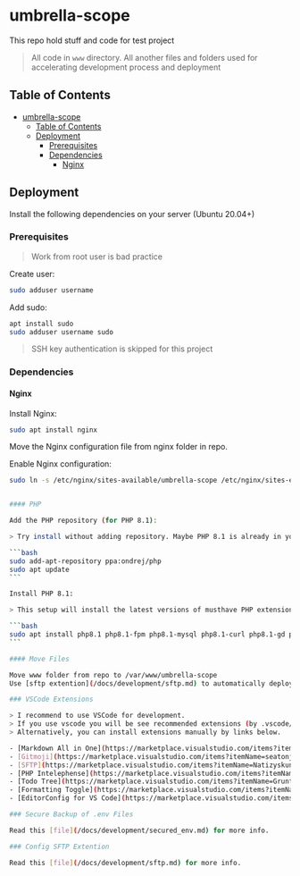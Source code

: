 # umbrella-scope

This repo hold stuff and code for test project

> All code in `www` directory. All another files and folders used for accelerating development process and deployment

## Table of Contents

- [umbrella-scope](#umbrella-scope)
  - [Table of Contents](#table-of-contents)
  - [Deployment](#deployment)
    - [Prerequisites](#prerequisites)
    - [Dependencies](#dependencies)
      - [Nginx](#nginx)

## Deployment

Install the following dependencies on your server (Ubuntu 20.04+)

### Prerequisites

> Work from root user is bad practice

Create user:

```bash
sudo adduser username
```

Add sudo:

```bash
apt install sudo
sudo adduser username sudo
```

> SSH key authentication is skipped for this project

### Dependencies

#### Nginx

Install Nginx:

```bash
sudo apt install nginx
```

Move the Nginx configuration file from nginx folder in repo.

Enable Nginx configuration:

````bash
sudo ln -s /etc/nginx/sites-available/umbrella-scope /etc/nginx/sites-enabled/umbrella-scope


#### PHP

Add the PHP repository (for PHP 8.1):

> Try install without adding repository. Maybe PHP 8.1 is already in your distributive

```bash
sudo add-apt-repository ppa:ondrej/php
sudo apt update
```

Install PHP 8.1:

> This setup will install the latest versions of musthave PHP extensions

```bash
sudo apt install php8.1 php8.1-fpm php8.1-mysql php8.1-curl php8.1-gd php8.1-mbstring php8.1-xml php8.1-zip
```

#### Move Files

Move www folder from repo to /var/www/umbrella-scope
Use [sftp extention](/docs/development/sftp.md) to automatically deploy files

### VSCode Extensions

> I recommend to use VSCode for development.
> If you use vscode you will be see recommended extensions (by .vscode/extensions.json).
> Alternatively, you can install extensions manually by links below.

- [Markdown All in One](https://marketplace.visualstudio.com/items?itemName=yzhang.markdown-all-in-one) - for markdown and auto TOC (I use it for this README.md)
- [Gitmoji](https://marketplace.visualstudio.com/items?itemName=seatonjiang.gitmoji-vscode) - for gitmoji commits made easy
- [SFTP](https://marketplace.visualstudio.com/items?itemName=Natizyskunk.sftp) - for easy deploy to server
- [PHP Intelephense](https://marketplace.visualstudio.com/items?itemName=bmewburn.vscode-intelephense-client) - advanced PHP language support (see [docs](https://marketplace.visualstudio.com/items?itemName=bmewburn.vscode-intelephense-client#quick-start) Quick Start)
- [Todo Tree](https://marketplace.visualstudio.com/items?itemName=Gruntfuggly.todo-tree) - for easy TODO list management (use a bootstrap staged version, not from git, because git version has a lot of TODOs from bootstrap developers)
- [Formatting Toggle](https://marketplace.visualstudio.com/items?itemName=tombonnike.vscode-status-bar-format-toggle) - for easy toggle formatter in VSCode (use when editing Bootstrap files)
- [EditorConfig for VS Code](https://marketplace.visualstudio.com/items?itemName=EditorConfig.EditorConfig) - for easy editorconfig support (see `.editorconfig` file)

### Secure Backup of .env Files

Read this [file](/docs/development/secured_env.md) for more info.

### Config SFTP Extention

Read this [file](/docs/development/sftp.md) for more info.
````
